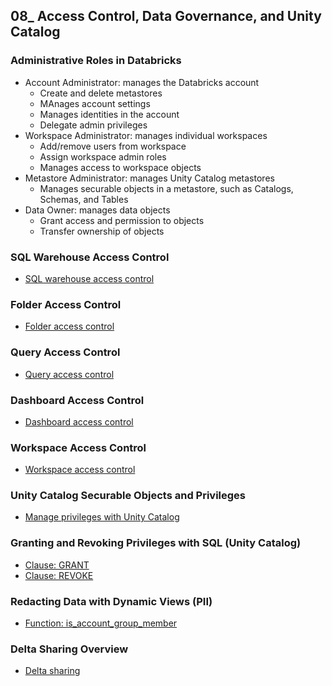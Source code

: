 ## 08_ Access Control, Data Governance, and Unity Catalog

### Administrative Roles in Databricks
- Account Administrator: manages the Databricks account
  - Create and delete metastores
  - MAnages account settings
  - Manages identities in the account
  - Delegate admin privileges
- Workspace Administrator: manages individual workspaces
  - Add/remove users from workspace
  - Assign workspace admin roles
  - Manages access to workspace objects
- Metastore Administrator: manages Unity Catalog metastores
  - Manages securable objects in a metastore, such as Catalogs, Schemas, and Tables
- Data Owner: manages data objects
  - Grant access and permission to objects
  - Transfer ownership of objects

### SQL Warehouse Access Control
- [SQL warehouse access control](https://learn.microsoft.com/en-us/azure/databricks/security/auth/access-control/#sql-warehouses)

### Folder Access Control
- [Folder access control](https://learn.microsoft.com/en-us/azure/databricks/security/auth/access-control/#folders)

### Query Access Control
- [Query access control](https://learn.microsoft.com/en-us/azure/databricks/security/auth/access-control/#query)

### Dashboard Access Control
- [Dashboard access control](https://learn.microsoft.com/en-us/azure/databricks/security/auth/access-control/#dashboards)

### Workspace Access Control
- [Workspace access control](https://learn.microsoft.com/en-us/azure/databricks/security/auth/access-control/)

### Unity Catalog Securable Objects and Privileges
- [Manage privileges with Unity Catalog](https://learn.microsoft.com/en-us/azure/databricks/data-governance/unity-catalog/manage-privileges/privileges)

### Granting and Revoking Privileges with SQL (Unity Catalog)
- [Clause: GRANT](https://learn.microsoft.com/en-us/azure/databricks/sql/language-manual/security-grant)
- [Clause: REVOKE](https://learn.microsoft.com/en-us/azure/databricks/sql/language-manual/security-revoke)

### Redacting Data with Dynamic Views (PII)
- [Function: is_account_group_member](https://learn.microsoft.com/en-us/azure/databricks/sql/language-manual/functions/is_account_group_member)

### Delta Sharing Overview
- [Delta sharing](https://learn.microsoft.com/en-us/azure/databricks/data-sharing/)